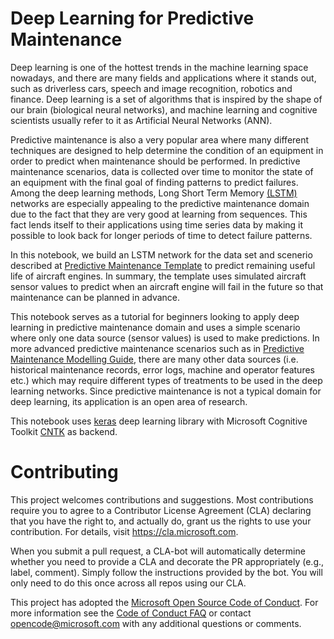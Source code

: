 
# Deep Learning for Predictive Maintenance

Deep learning is one of the hottest trends in the machine learning space nowadays, and there are many fields and applications where it stands out, such as driverless cars, speech and image recognition, robotics and finance. Deep learning is a set of algorithms that is inspired by the shape of our brain (biological neural networks), and machine learning and cognitive scientists usually refer to it as Artificial Neural Networks (ANN).

Predictive maintenance is also a very popular area where many different techniques are designed to help determine the condition of an equipment in order to predict when maintenance should be performed. In predictive maintenance scenarios, data is collected over time to monitor the state of an equipment with the final goal of finding patterns to predict failures. Among the deep learning methods, Long Short Term Memory [(LSTM)](http://colah.github.io/posts/2015-08-Understanding-LSTMs/) networks are especially appealing to the predictive maintenance domain due to the fact that they are very good at learning from sequences. This fact lends itself to their applications using time series data by making it possible to look back for longer periods of time to detect failure patterns. 

In this notebook, we build an LSTM network for the data set and scenerio described at [Predictive Maintenance Template](https://gallery.cortanaintelligence.com/Collection/Predictive-Maintenance-Template-3) to predict remaining useful life of aircraft engines. In summary, the template uses simulated aircraft sensor values to predict when an aircraft engine will fail in the future so that maintenance can be planned in advance. 

This notebook serves as a tutorial for beginners looking to apply deep learning in predictive maintenance domain and uses a simple scenario where only one data source (sensor values) is used to make predictions. In more advanced predictive maintenance scenarios such as in [Predictive Maintenance Modelling Guide](https://gallery.cortanaintelligence.com/Notebook/Predictive-Maintenance-Modelling-Guide-R-Notebook-1), there are many other data sources (i.e. historical maintenance records, error logs, machine and operator features etc.) which may require different types of treatments to be used in the deep learning networks. Since predictive maintenance is not a typical domain for deep learning, its application is an open area of research. 

This notebook uses [keras](https://keras.io/) deep learning library with Microsoft Cognitive Toolkit [CNTK](https://docs.microsoft.com/en-us/cognitive-toolkit/Using-CNTK-with-Keras) as backend.

# Contributing

This project welcomes contributions and suggestions.  Most contributions require you to agree to a
Contributor License Agreement (CLA) declaring that you have the right to, and actually do, grant us
the rights to use your contribution. For details, visit https://cla.microsoft.com.

When you submit a pull request, a CLA-bot will automatically determine whether you need to provide
a CLA and decorate the PR appropriately (e.g., label, comment). Simply follow the instructions
provided by the bot. You will only need to do this once across all repos using our CLA.

This project has adopted the [Microsoft Open Source Code of Conduct](https://opensource.microsoft.com/codeofconduct/).
For more information see the [Code of Conduct FAQ](https://opensource.microsoft.com/codeofconduct/faq/) or
contact [opencode@microsoft.com](mailto:opencode@microsoft.com) with any additional questions or comments.
